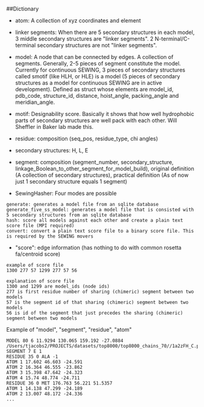 ##Dictionary
* atom: A collection of xyz coordinates and element

* linker segments: When there are 5 secondary structures in each model, 3 middle secondary structures are "linker segments". 2 N-terminal/C-terminal secondary structures are not "linker segments".

* model: A node that can be connected by edges. A collection of segments. Generally, 2-5 pieces of segment constitute the model. Currently for continuous SEWING, 3 pieces of secondary structures called smotif (like HLH, or HLE) is a model (5 pieces of secondary structures as a model for continuous SEWING are in active development). Defined as struct whose elements are model_id, pdb_code, structure_id, distance, hoist_angle, packing_angle and meridian_angle. 

* motif: Designability score. Basically it shows that how well hydrophobic parts of secondary structures are well pack with each other. Will Sheffler in Baker lab made this.

* residue: composition (seq_pos, residue_type, chi angles)

* secondary structures: H, L, E

* segment: composition (segment_number, secondary_structure, linkage_Boolean_to_other_segment_for_model_build), original definition (A collection of secondary structures), practical definition (As of now just 1 secondary structure equals 1 segment)

* SewingHasher: Four modes are possible
``` 
generate: generates a model file from an sqlite database
generate_five_ss_model: generates a model file that is consisted with 5 secondary structures from an sqlite database
hash: score all models against each other and create a plain text score file (MPI required)
convert: convert a plain text score file to a binary score file. This is required by the SEWING movers
```

* "score": edge information (has nothing to do with common rosetta fa/centroid score)
``` 
example of score file
1300 277 57 1299 277 57 56

explanation of score file
1300 and 1299 are model_ids (node ids)
277 is first residue number of sharing (chimeric) segment between two models
57 is the segment id of that sharing (chimeric) segment between two models
56 is id of the segment that just precedes the sharing (chimeric) segment between two models
```

Example of "model", "segment", "residue", "atom"
```
MODEL 80 6 11.9294 130.065 159.192 -27.0884 /Users/tjacobs2/PROJECTS/datasets/top8000/top8000_chains_70//1a2zFH_C.pdb
SEGMENT 7 E 1
RESIDUE 35 0 ALA -1
ATOM 1 17.602 46.603 -24.591
ATOM 2 16.364 46.555 -23.862
ATOM 3 15.398 47.642 -24.323
ATOM 4 15.74 48.774 -24.711
RESIDUE 36 0 MET 176.763 56.221 51.5357
ATOM 1 14.138 47.299 -24.189
ATOM 2 13.007 48.172 -24.336
...
```